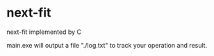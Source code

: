 # next-fit

next-fit implemented by C

main.exe will output a file "./log.txt" to track your operation and result.